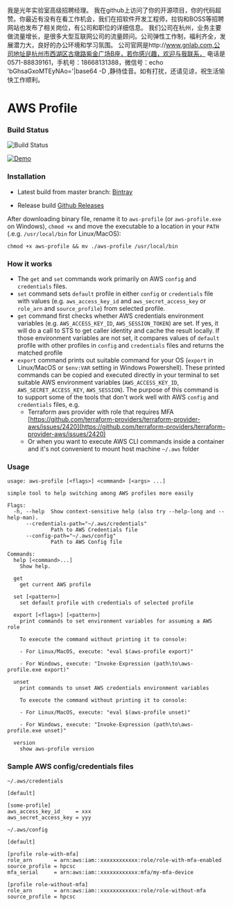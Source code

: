 我是光年实验室高级招聘经理。
我在github上访问了你的开源项目，你的代码超赞。你最近有没有在看工作机会，我们在招软件开发工程师，拉钩和BOSS等招聘网站也发布了相关岗位，有公司和职位的详细信息。
我们公司在杭州，业务主要做流量增长，是很多大型互联网公司的流量顾问。公司弹性工作制，福利齐全，发展潜力大，良好的办公环境和学习氛围。
公司官网是http://www.gnlab.com,公司地址是杭州市西湖区古墩路紫金广场B座，若你感兴趣，欢迎与我联系，
电话是0571-88839161，手机号：18668131388，微信号：echo 'bGhsaGxoMTEyNAo='|base64 -D ,静待佳音。如有打扰，还请见谅，祝生活愉快工作顺利。

# AWS Profile

### Build Status
![Build Status](https://github.com/hpcsc/aws-profile/workflows/Pipeline/badge.svg)

[![Demo](https://github.com/hpcsc/aws-profile/raw/master/aws-profile.gif)](https://github.com/hpcsc/aws-profile/raw/master/aws-profile.gif)

### Installation

- Latest build from master branch: [Bintray](https://dl.bintray.com/hpcsc/aws-profile)

- Release build [Github Releases](https://github.com/hpcsc/aws-profile/releases)

After downloading binary file, rename it to `aws-profile` (or `aws-profile.exe` on Windows), `chmod +x` and move the executable to a location in your `PATH` (.e.g. `/usr/local/bin` for Linux/MacOS):

```
chmod +x aws-profile && mv ./aws-profile /usr/local/bin
```

### How it works

- The `get` and `set` commands work primarily on AWS `config` and `credentials` files.
- `set` command sets `default` profile in either `config` or `credentials` file with values (e.g. `aws_access_key_id` and `aws_secret_access_key` or `role_arn` and `source_profile`) from selected profile.
- `get` command first checks whether AWS credentials environment variables (e.g. `AWS_ACCESS_KEY_ID`, `AWS_SESSION_TOKEN`) are set. If yes, it will do a call to STS to get caller identity and cache the result locally. If those environment variables are not set, it compares values of `default` profile with other profiles in `config` and `credentials` files and returns the matched profile
- `export` command prints out suitable command for your OS (`export` in Linux/MacOS or `$env:VAR` setting in Windows Powershell). These printed commands can be copied and executed directly in your terminal to set suitable AWS environment variables (`AWS_ACCESS_KEY_ID`, `AWS_SECRET_ACCESS_KEY`, `AWS_SESSION`). The purpose of this command is to support some of the tools that don't work well with AWS `config` and `credentials` files, e.g.
    - Terraform aws provider with role that requires MFA [https://github.com/terraform-providers/terraform-provider-aws/issues/2420](https://github.com/terraform-providers/terraform-provider-aws/issues/2420)
    - Or when you want to execute AWS CLI commands inside a container and it's not convenient to mount host machine `~/.aws` folder

### Usage

```
usage: aws-profile [<flags>] <command> [<args> ...]

simple tool to help switching among AWS profiles more easily

Flags:
  -h, --help  Show context-sensitive help (also try --help-long and --help-man).
      --credentials-path="~/.aws/credentials"
              Path to AWS Credentials file
      --config-path="~/.aws/config"
              Path to AWS Config file

Commands:
  help [<command>...]
    Show help.

  get
    get current AWS profile

  set [<pattern>]
    set default profile with credentials of selected profile

  export [<flags>] [<pattern>]
    print commands to set environment variables for assuming a AWS role

    To execute the command without printing it to console:

    - For Linux/MacOS, execute: "eval $(aws-profile export)"

    - For Windows, execute: "Invoke-Expression (path\to\aws-profile.exe export)"

  unset
    print commands to unset AWS credentials environment variables

    To execute the command without printing it to console:

    - For Linux/MacOS, execute: "eval $(aws-profile unset)"

    - For Windows, execute: "Invoke-Expression (path\to\aws-profile.exe unset)"

  version
    show aws-profile version
```

### Sample AWS config/credentials files

`~/.aws/credentials`

```
[default]

[some-profile]
aws_access_key_id     = xxx
aws_secret_access_key = yyy
```

`~/.aws/config`

```
[default]

[profile role-with-mfa]
role_arn       = arn:aws:iam::xxxxxxxxxxxx:role/role-with-mfa-enabled
source_profile = hpcsc
mfa_serial     = arn:aws:iam::xxxxxxxxxxxx:mfa/my-mfa-device

[profile role-without-mfa]
role_arn       = arn:aws:iam::xxxxxxxxxxxx:role/role-without-mfa
source_profile = hpcsc
```

